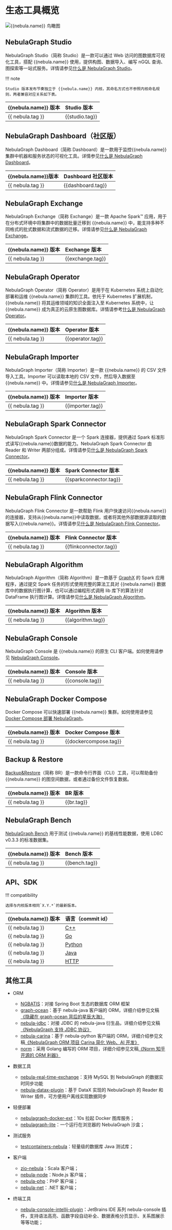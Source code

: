 # 生态工具概览


![{{nebula.name}} 鸟瞰图](https://docs-cdn.nebula-graph.com.cn/figures/architecture_map_2022-08-08_17-37-15.png)


## NebulaGraph Studio

NebulaGraph Studio（简称 Studio）是一款可以通过 Web 访问的图数据库可视化工具，搭配 {{nebula.name}} 使用，提供构图、数据导入、编写 nGQL 查询、图探索等一站式服务。详情请参见[什么是 NebulaGraph Studio](../nebula-studio/about-studio/st-ug-what-is-graph-studio.md)。

!!! note

    Studio 版本发布节奏独立于 {{nebula.name}} 内核，其命名方式也不参照内核命名规则，两者兼容对应关系如下表。

| {{nebula.name}} 版本|Studio 版本|
|:---|:---|
| {{ nebula.tag }}  | {{studio.tag}}|

## NebulaGraph Dashboard（社区版）

NebulaGraph Dashboard（简称 Dashboard）是一款用于监控{{nebula.name}}集群中机器和服务状态的可视化工具。详情参见[什么是 NebulaGraph Dashboard](../nebula-dashboard/1.what-is-dashboard.md)。

|{{nebula.name}}版本|Dashboard 社区版本|
|:---|:---|
| {{ nebula.tag }}  | {{dashboard.tag}}|


## NebulaGraph Exchange

NebulaGraph Exchange（简称 Exchange）是一款 Apache Spark&trade; 应用，用于在分布式环境中将集群中的数据批量迁移到 {{nebula.name}} 中，能支持多种不同格式的批式数据和流式数据的迁移。详情请参见[什么是 NebulaGraph Exchange](../import-export/nebula-exchange/about-exchange/ex-ug-what-is-exchange.md)。

| {{nebula.name}} 版本|Exchange 版本| 
|:---|:---|
| {{ nebula.tag }}  | {{exchange.tag}} |

## NebulaGraph Operator

NebulaGraph Operator（简称 Operator）是用于在 Kubernetes 系统上自动化部署和运维 {{nebula.name}} 集群的工具。依托于 Kubernetes 扩展机制，{{nebula.name}} 将其运维领域的知识全面注入至 Kubernetes 系统中，让 {{nebula.name}} 成为真正的云原生图数据库。详情请参考[什么是 NebulaGraph Operator](../k8s-operator/1.introduction-to-nebula-operator.md)。

| {{nebula.name}} 版本|Operator 版本|
|:---|:---|
| {{ nebula.tag }}  | {{operator.tag}}|

## NebulaGraph Importer

NebulaGraph Importer（简称 Importer）是一款 {{nebula.name}} 的 CSV 文件导入工具。Importer 可以读取本地的 CSV 文件，然后导入数据至 {{nebula.name}} 中。详情请参见[什么是 NebulaGraph Importer](../import-export/use-importer.md)。

| {{nebula.name}} 版本|Importer 版本|
|:---|:---|
| {{ nebula.tag }}  | {{importer.tag}}|

## NebulaGraph Spark Connector

NebulaGraph Spark Connector 是一个 Spark 连接器，提供通过 Spark 标准形式读写{{nebula.name}}数据的能力。NebulaGraph Spark Connector 由 Reader 和 Writer 两部分组成。详情请参见[什么是 NebulaGraph Spark Connector](../connector/nebula-spark-connector.md)。

| {{nebula.name}} 版本|Spark Connector 版本|
|:---|:---|
| {{ nebula.tag }}  | {{sparkconnector.tag}}|

## NebulaGraph Flink Connector

NebulaGraph Flink Connector 是一款帮助 Flink 用户快速访问{{nebula.name}}的连接器，支持从{{nebula.name}}中读取数据，或者将其他外部数据源读取的数据写入{{nebula.name}}。详情请参见[什么是 NebulaGraph Flink Connector](../connector/nebula-flink-connector.md)。

| {{nebula.name}} 版本|Flink Connector 版本|
|:---|:---|
| {{ nebula.tag }}  | {{flinkconnector.tag}}|

## NebulaGraph Algorithm

NebulaGraph Algorithm（简称 Algorithm）是一款基于 [GraphX](https://spark.apache.org/graphx/) 的 Spark 应用程序，通过提交 Spark 任务的形式使用完整的算法工具对 {{nebula.name}} 数据库中的数据执行图计算，也可以通过编程形式调用 lib 库下的算法针对 DataFrame 执行图计算。详情请参见[什么是 NebulaGraph Algorithm](../graph-computing/nebula-algorithm.md)。

| {{nebula.name}} 版本|Algorithm 版本|
|:---|:---|
| {{ nebula.tag }}  | {{algorithm.tag}}|


## NebulaGraph Console

NebulaGraph Console 是 {{nebula.name}} 的原生 CLI 客户端。如何使用请参见 [NebulaGraph Console](../nebula-console.md)。

| {{nebula.name}} 版本|Console 版本|
|:---|:---|
| {{ nebula.tag }}  | {{console.tag}}|


## NebulaGraph Docker Compose

Docker Compose 可以快速部署 {{nebula.name}} 集群。如何使用请参见 [Docker Compose 部署 NebulaGraph](../2.quick-start/1.quick-start-overview.md)。

| {{nebula.name}} 版本|Docker Compose 版本|
|:---|:---|
| {{ nebula.tag }}  | {{dockercompose.tag}}|


## Backup & Restore

[Backup&Restore](../backup-and-restore/nebula-br/1.what-is-br.md)（简称 BR）是一款命令行界面（CLI）工具，可以帮助备份 {{nebula.name}} 的图空间数据，或者通过备份文件恢复数据。

| {{nebula.name}} 版本|BR 版本|
|:---|:---|
| {{ nebula.tag }}  | {{br.tag}}|


## NebulaGraph Bench

[NebulaGraph Bench](https://github.com/vesoft-inc/nebula-bench/releases/tag/{{bench.tag}}) 用于测试 {{nebula.name}} 的基线性能数据，使用 LDBC v0.3.3 的标准数据集。

| {{nebula.name}} 版本|Bench 版本|
|:---|:---|
| {{ nebula.tag }}  | {{bench.tag}}|

## API、SDK

!!! compatibility

    选择与内核版本相同`X.Y.*`的最新版本。

| {{nebula.name}} 版本| 语言（commit id） |
|:---| :--- |
| {{ nebula.tag }}| [C++](https://github.com/vesoft-inc/nebula-cpp/releases/tag/{{cpp.tag}}) |
| {{ nebula.tag }}| [Go](https://github.com/vesoft-inc/nebula-go/releases/tag/{{go.tag}}) |
| {{ nebula.tag }}| [Python](https://github.com/vesoft-inc/nebula-python/releases/tag/{{python.tag}}) |
| {{ nebula.tag }}| [Java](https://github.com/vesoft-inc/nebula-java/releases/tag/{{java.tag}})  |
| {{ nebula.tag }}| [HTTP](https://github.com/vesoft-inc/nebula-http-gateway/releases/tag/{{gateway.tag}})  |

## 其他工具

- ORM
  - [NGBATIS](https://github.com/nebula-contrib/ngbatis)：对接 Spring Boot 生态的数据库 ORM 框架
  - [graph-ocean](https://github.com/nebula-contrib/graph-ocean)：基于 nebula-java 客户端的 ORM，详细介绍参见文稿[《隐藏在 graph-ocean 背后的星辰大海》](https://discuss.nebula-graph.com.cn/t/topic/8745)
  - [nebula-jdbc](https://github.com/nebula-contrib/nebula-jdbc)：对接 JDBC 的 nebula-java 衍生品，详细介绍参见文稿[《NebulaGraph 支持 JDBC 协议》](https://discuss.nebula-graph.com.cn/t/topic/5657)
  - [nebula-carina](https://github.com/nebula-contrib/nebula-carina)：基于 nebula-python 客户端的 ORM，详细介绍参见文稿[《NebulaGraph ORM 项目 Carina 简化 Web、AI 开发》](https://discuss.nebula-graph.com.cn/t/topic/12314)
  - [norm](https://github.com/nebula-contrib/norm)：采用 Golang 编写的 ORM 项目，详细介绍参见文稿[《Norm 知乎开源的 ORM 利器》](https://discuss.nebula-graph.com.cn/t/topic/6423)

- 数据工具
  - [nebula-real-time-exchange](https://github.com/nebula-contrib/nebula-real-time-exchange)：支持 MySQL 到 NebulaGraph 的数据实时同步功能
  - [nebula-datax-plugin](https://github.com/nebula-contrib/nebula-datax-plugin)：基于 DataX 实现的 NebulaGraph 的 Reader 和 Writer 插件，可方便用户离线实现数据同步

- 轻便部署
  - [nebulagraph-docker-ext](https://github.com/nebula-contrib/nebulagraph-docker-ext)：10s 拉起 Docker 图库服务；
  - [nebulagraph-lite](https://github.com/nebula-contrib/nebulagraph-lite)：一个运行在浏览器的 NebulaGraph 沙盒；

- 测试服务
  - [testcontainers-nebula](https://github.com/nebula-contrib/testcontainers-nebula)：轻量级的数据库 Java 测试库；

- 客户端
  - [zio-nebula](https://github.com/nebula-contrib/zio-nebula)：Scala 客户端；
  - [nebula-node](https://github.com/nebula-contrib/nebula-node)：Node.js 客户端；
  - [nebula-php](https://github.com/nebula-contrib/nebula-php)：PHP 客户端；
  - [nebula-net](https://github.com/nebula-contrib/nebula-net)：.NET 客户端；

- 终端工具
  - [nebula-console-intellij-plugin](https://github.com/nebula-contrib/nebula-console-intellij-plugin)：JetBrains IDE 系列 nebula-console 插件，支持语法高亮、函数字段自动补全、数据表格分页显示、关系图展示等等功能；
